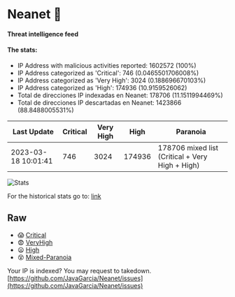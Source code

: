 # Neanet :hocho:
#### Threat intelligence feed
#### The stats:

- IP Address with malicious activities reported: 1602572 (100%)
- IP Address categorized as 'Critical':  746 (0.0465501706008%)
- IP Address categorized as 'Very High':  3024 (0.188696670103%)
- IP Address categorized as 'High':  174936 (10.9159526062)
- Total de direcciones IP indexadas en Neanet:  178706 (11.1511994469%)
- Total de direcciones IP descartadas en Neanet:  1423866 (88.8488005531%)

| Last Update | Critical | Very High | High | Paranoia |
| --- | --- | --- | --- | --- |
| 2023-03-18 10:01:41 | 746 | 3024 | 174936 | 178706 mixed list (Critical + Very High + High)|

![Stats](https://docs.google.com/spreadsheets/d/e/2PACX-1vSnaNMIXVabIpDJjufMlzH7poXnshF3mgd8Is1g9ytUEzVsP5my4Trn8f-xkoLLQ38xpL3HtmUexLo6/pubchart?oid=501124687&format=image)

For the historical stats go to: [link](/stats.csv)
## Raw
- :scream: [Critical](https://raw.githubusercontent.com/JavaGarcia/Neanet/master/blacklists/neanet_critical.txt)
- :fearful: [VeryHigh](https://raw.githubusercontent.com/JavaGarcia/Neanet/master/blacklists/neanet_veryHigh.txtt)
- :frowning: [High](https://raw.githubusercontent.com/JavaGarcia/Neanet/master/blacklists/neanet_high.txt)
- :dizzy_face: [Mixed-Paranoia](https://raw.githubusercontent.com/JavaGarcia/Neanet/master/blacklists/neanet_all.txt)


Your IP is indexed? You may request to takedown. [https://github.com/JavaGarcia/Neanet/issues](https://github.com/JavaGarcia/Neanet/issues)


























































































































































































































































































































































































































































































































































































































































































































































































































































































































































































































































































































































































































































































































































































































































































































































































































































































































































































































































































































































































































































































































































































































































































































































































































































































































































































































































































































































































































































































































































































































































































































































































































































































































































































































































































































































































































































































































































































































































































































































































































































































































































































































































































































































































































































































































































































































































































































































































































































































































































































































































































































































































































































































































































































































































































































































































































































































































































































































































































































































































































































































































































































































































































































































































































































































































































































































































































































































































































































































































































































































































































































































































































































































































































































































































































































































































































































































































































































































































































































































































































































































































































































































































































































































































































































































































































































































































































































































































































































































































































































































































































































































































































































































































































































































































































































































































































































































































































































































































































































































































































































































































































